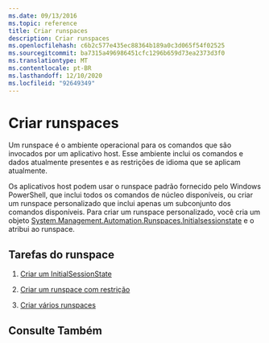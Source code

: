 ```yaml
---
ms.date: 09/13/2016
ms.topic: reference
title: Criar runspaces
description: Criar runspaces
ms.openlocfilehash: c6b2c577e435ec88364b189a0c3d065f54f02525
ms.sourcegitcommit: ba7315a496986451cfc1296b659d73ea2373d3f0
ms.translationtype: MT
ms.contentlocale: pt-BR
ms.lasthandoff: 12/10/2020
ms.locfileid: "92649349"
---
```

# <a name="creating-runspaces"></a>Criar runspaces

Um runspace é o ambiente operacional para os comandos que são invocados por um aplicativo host. Esse ambiente inclui os comandos e dados atualmente presentes e as restrições de idioma que se aplicam atualmente.

 Os aplicativos host podem usar o runspace padrão fornecido pelo Windows PowerShell, que inclui todos os comandos de núcleo disponíveis, ou criar um runspace personalizado que inclui apenas um subconjunto dos comandos disponíveis. Para criar um runspace personalizado, você cria um objeto [System.Management.Automation.Runspaces.Initialsessionstate](/dotnet/api/System.Management.Automation.Runspaces.InitialSessionState) e o atribui ao runspace.

## <a name="runspace-tasks"></a>Tarefas do runspace

1. [Criar um InitialSessionState](./creating-an-initialsessionstate.md)

2. [Criar um runspace com restrição](./creating-a-constrained-runspace.md)

3. [Criar vários runspaces](./creating-multiple-runspaces.md)

## <a name="see-also"></a>Consulte Também

